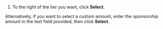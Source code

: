 1. To the right of the tier you want, click **Select**.

  Alternatively, if you want to select a custom amount, enter the sponsorship amount in the text field provided, then click **Select**.
